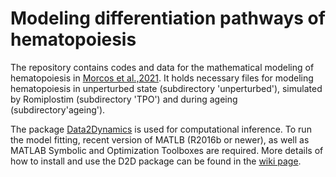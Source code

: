 # Modeling differentiation pathways of hematopoiesis

The repository contains codes and data for the mathematical modeling of hematopoiesis in [Morcos et al.,2021](https://www.biorxiv.org/content/10.1101/2020.08.21.261552v1.full). It holds necessary files for modeling hematopoiesis in unperturbed state (subdirectory 'unperturbed'), simulated by Romiplostim (subdirectory 'TPO') and during ageing (subdirectory'ageing').

The package [Data2Dynamics](https://github.com/Data2Dynamics/d2d) is used for computational inference. To run the model fitting, recent version of MATLB (R2016b or newer), as well as MATLAB Symbolic and Optimization Toolboxes are required. More details of how to install and use the D2D package can be found in the [wiki page](https://github.com/Data2Dynamics/d2d/wiki). 
